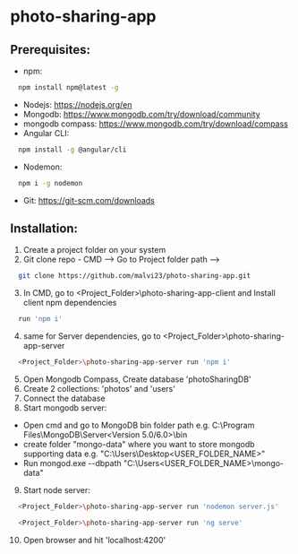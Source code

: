 # photo-sharing-app

## Prerequisites:
- npm: 
```sh
  npm install npm@latest -g
  ```
- Nodejs: https://nodejs.org/en
- Mongodb: https://www.mongodb.com/try/download/community
- mongodb compass: https://www.mongodb.com/try/download/compass
- Angular CLI:
```sh
  npm install -g @angular/cli
  ``` 
- Nodemon:
```sh
  npm i -g nodemon
  ```
- Git: https://git-scm.com/downloads


## Installation:
1. Create a project folder on your system
2. Git clone repo - CMD --> Go to Project folder path --> 

```sh
  git clone https://github.com/malvi23/photo-sharing-app.git
  ```
3. In CMD, go to <Project_Folder>\photo-sharing-app-client and Install client npm dependencies
```sh
  run 'npm i'
  ```
4. same for Server dependencies, go to <Project_Folder>\photo-sharing-app-server
```sh
  <Project_Folder>\photo-sharing-app-server run 'npm i'
  ```
5. Open Mongodb Compass, Create database 'photoSharingDB'
6. Create 2 collections: 'photos' and 'users'
7. Connect the database
8. Start mongodb server:
- Open cmd and go to MongoDB bin folder path e.g. C:\Program Files\MongoDB\Server\<Version 5.0/6.0>\bin
- create folder "mongo-data" where you want to store mongodb supporting data e.g. "C:\Users\Desktop\<USER_FOLDER_NAME>\"
- Run mongod.exe --dbpath "C:\Users\<USER_FOLDER_NAME>\mongo-data"

9. Start node server:

```sh
  <Project_Folder>\photo-sharing-app-server run 'nodemon server.js'
   ```

```sh
  <Project_Folder>\photo-sharing-app-server run 'ng serve'
  ```
10. Open browser and hit 'localhost:4200'
